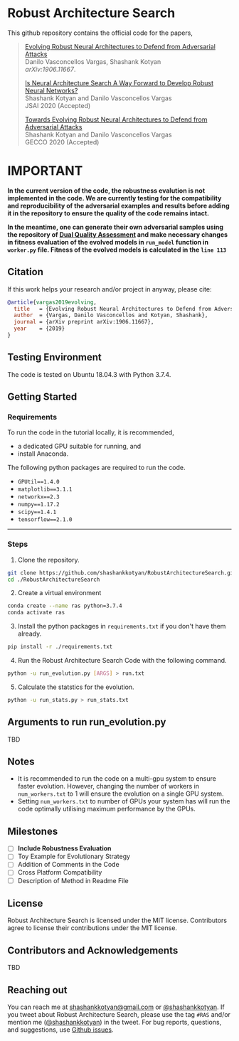 # Robust Architecture Search

This github repository contains the official code for the papers,

> [Evolving Robust Neural Architectures to Defend from Adversarial Attacks](https://arxiv.org/abs/1906.11667)\
> Danilo Vasconcellos Vargas, Shashank Kotyan\
> _arXiv:1906.11667_.
> 
> [Is Neural Architecture Search A Way Forward to Develop Robust Neural Networks?](https://arxiv.org/abs/1906.11667)\
> Shashank Kotyan and Danilo Vasconcellos Vargas\
> JSAI 2020 (Accepted)
> 
> [Towards Evolving Robust Neural Architectures to Defend from Adversarial Attacks](https://arxiv.org/abs/1906.11667)\
> Shashank Kotyan and Danilo Vasconcellos Vargas\
> GECCO 2020 (Accepted)
> 
 
# IMPORTANT

**In the current version of the code, the robustness evalution is not implemented in the code. We are currently testing for the compatibility and reproducibility of the adversarial examples and results before adding it in the repository to ensure the quality of the code remains intact.**

**In the meantime, one can generate their own adversarial samples using the repository of [Dual Quality Assessment](https://github.com/shashankkotyan/DualQualityAssessment) and make necessary changes in fitness evaluation of the evolved models in `run_model` function in `worker.py` file. Fitness of the evolved models is calculated in the `line 113`**

## Citation

If this work helps your research and/or project in anyway, please cite:

```bibtex
@article{vargas2019evolving,
  title   = {Evolving Robust Neural Architectures to Defend from Adversarial Attacks},
  author  = {Vargas, Danilo Vasconcellos and Kotyan, Shashank},
  journal = {arXiv preprint arXiv:1906.11667},
  year    = {2019}
}
```

## Testing Environment 

The code is tested on Ubuntu 18.04.3 with Python 3.7.4.

## Getting Started

### Requirements

To run the code in the tutorial locally, it is recommended, 
- a dedicated GPU suitable for running, and
- install Anaconda. 

The following python packages are required to run the code. 
- `GPUtil==1.4.0`
- `matplotlib==3.1.1`
- `networkx==2.3`
- `numpy==1.17.2`
- `scipy==1.4.1`
- `tensorflow==2.1.0`

---

### Steps

1. Clone the repository.

```bash
git clone https://github.com/shashankkotyan/RobustArchitectureSearch.git
cd ./RobustArchitectureSearch
```

2. Create a virtual environment 

```bash
conda create --name ras python=3.7.4
conda activate ras
```

3. Install the python packages in `requirements.txt` if you don't have them already.

```bash
pip install -r ./requirements.txt
```

4. Run the Robust Architecture Search Code with the following command.

```bash
python -u run_evolution.py [ARGS] > run.txt
```

5. Calculate the statstics for the evolution.

```bash
python -u run_stats.py > run_stats.txt     
```

## Arguments to run run_evolution.py

TBD

## Notes

- It is recommended to run the code on a multi-gpu system to ensure faster evolution. However, changing the number of workers in `num_workers.txt` to 1 will ensure the evolution on a single GPU system. 
- Setting `num_workers.txt` to number of GPUs your system has will run the code optimally utilising maximum performance by the GPUs.

## Milestones

- [ ] **Include Robustness Evaluation**
- [ ] Toy Example for Evolutionary Strategy
- [ ] Addition of Comments in the Code
- [ ] Cross Platform Compatibility
- [ ] Description of Method in Readme File

## License

Robust Architecture Search is licensed under the MIT license. 
Contributors agree to license their contributions under the MIT license.

## Contributors and Acknowledgements

TBD

## Reaching out

You can reach me at shashankkotyan@gmail.com or [\@shashankkotyan](https://twitter.com/shashankkotyan).
If you tweet about Robust Architecture Search, please use the tag `#RAS` and/or mention me ([\@shashankkotyan](https://twitter.com/shashankkotyan)) in the tweet.
For bug reports, questions, and suggestions, use [Github issues](https://github.com/shashankkotyan/RobustArchitectureSearch/issues).
